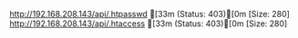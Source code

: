 http://192.168.208.143/api/.htpasswd           [33m (Status: 403)[0m [Size: 280]
http://192.168.208.143/api/.htaccess           [33m (Status: 403)[0m [Size: 280]
